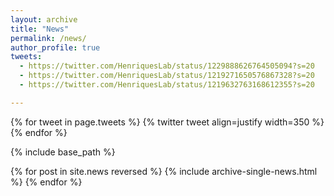 ```yaml
---
layout: archive
title: "News"
permalink: /news/
author_profile: true
tweets:
  - https://twitter.com/HenriquesLab/status/1229888626764505094?s=20
  - https://twitter.com/HenriquesLab/status/1219271650576867328?s=20
  - https://twitter.com/HenriquesLab/status/1219632763168612355?s=20

---
```


{% for tweet in page.tweets %}
  {% twitter tweet align=justify width=350 %}
{% endfor %}

{% include base_path %}

{% for post in site.news reversed %}
  {% include archive-single-news.html %}
{% endfor %}
